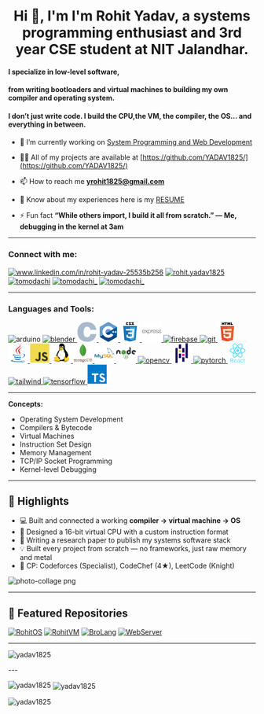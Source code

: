 <h1 align="center">Hi 👋, I'm I'm Rohit Yadav, a systems programming enthusiast and 3rd year CSE student at NIT Jalandhar.</h1> 


<h4 align="left">I specialize in low-level software,</h4>
<h4>from writing bootloaders and virtual machines to building my own compiler and operating system.</h4>
<h4>I don’t just write code. I build the CPU,the VM, the compiler, the OS… and everything in between.</h4>


- 🔭 I’m currently working on [System Programming and Web Development](https://github.com/YADAV1825/BroLang-Stack)

- 👨‍💻 All of my projects are available at [https://github.com/YADAV1825/](https://github.com/YADAV1825/)

- 📫 How to reach me **yrohit1825@gmail.com**

- 📄 Know about my experiences here is my [RESUME](https://www.linkedin.com/in/rohit-yadav-25535b256/overlay/1751778271701/single-media-viewer?type=DOCUMENT&profileId=ACoAAD8OZKEBcV3UCV8D5yXDDr-GLclDvKexlac&lipi=urn%3Ali%3Apage%3Ad_flagship3_profile_view_base%3BKykAPyKwRWGGeqHw0vTGIw%3D%3D)

- ⚡ Fun fact **“While others import, I build it all from scratch.” — Me, debugging in the kernel at 3am**

---

<h3 align="left">Connect with me:</h3>
<p align="left">
<a href="https://linkedin.com/in/www.linkedin.com/in/rohit-yadav-25535b256" target="blank"><img align="center" src="https://raw.githubusercontent.com/rahuldkjain/github-profile-readme-generator/master/src/images/icons/Social/linked-in-alt.svg" alt="www.linkedin.com/in/rohit-yadav-25535b256" height="30" width="40" /></a>
<a href="https://instagram.com/rohit.yadav1825" target="blank"><img align="center" src="https://raw.githubusercontent.com/rahuldkjain/github-profile-readme-generator/master/src/images/icons/Social/instagram.svg" alt="rohit.yadav1825" height="30" width="40" /></a>
<a href="https://www.codechef.com/users/tomodachi" target="blank"><img align="center" src="https://cdn.jsdelivr.net/npm/simple-icons@3.1.0/icons/codechef.svg" alt="tomodachi" height="30" width="40" /></a>
<a href="https://codeforces.com/profile/tomodachi_" target="blank"><img align="center" src="https://raw.githubusercontent.com/rahuldkjain/github-profile-readme-generator/master/src/images/icons/Social/codeforces.svg" alt="tomodachi_" height="30" width="40" /></a>
<a href="https://www.leetcode.com/tomodachi_" target="blank"><img align="center" src="https://raw.githubusercontent.com/rahuldkjain/github-profile-readme-generator/master/src/images/icons/Social/leet-code.svg" alt="tomodachi_" height="30" width="40" /></a>
</p>

---

<h3 align="left">Languages and Tools:</h3>
<p align="left"><img src="https://cdn.worldvectorlogo.com/logos/arduino-1.svg" alt="arduino" width="40" height="40"/> </a> <a href="https://www.blender.org/" target="_blank" rel="noreferrer"> <img src="https://download.blender.org/branding/community/blender_community_badge_white.svg" alt="blender" width="40" height="40"/> </a> <a href="https://www.cprogramming.com/" target="_blank" rel="noreferrer"> <img src="https://raw.githubusercontent.com/devicons/devicon/master/icons/c/c-original.svg" alt="c" width="40" height="40"/> </a> <a href="https://www.w3schools.com/cpp/" target="_blank" rel="noreferrer"> <img src="https://raw.githubusercontent.com/devicons/devicon/master/icons/cplusplus/cplusplus-original.svg" alt="cplusplus" width="40" height="40"/> </a> <a href="https://www.w3schools.com/css/" target="_blank" rel="noreferrer"> <img src="https://raw.githubusercontent.com/devicons/devicon/master/icons/css3/css3-original-wordmark.svg" alt="css3" width="40" height="40"/> </a> <a href="https://expressjs.com" target="_blank" rel="noreferrer"> <img src="https://raw.githubusercontent.com/devicons/devicon/master/icons/express/express-original-wordmark.svg" alt="express" width="40" height="40"/> </a> <a href="https://firebase.google.com/" target="_blank" rel="noreferrer"> <img src="https://www.vectorlogo.zone/logos/firebase/firebase-icon.svg" alt="firebase" width="40" height="40"/> </a> <a href="https://git-scm.com/" target="_blank" rel="noreferrer"> <img src="https://www.vectorlogo.zone/logos/git-scm/git-scm-icon.svg" alt="git" width="40" height="40"/> </a> <a href="https://www.w3.org/html/" target="_blank" rel="noreferrer"> <img src="https://raw.githubusercontent.com/devicons/devicon/master/icons/html5/html5-original-wordmark.svg" alt="html5" width="40" height="40"/> </a> <a href="https://www.java.com" target="_blank" rel="noreferrer"> <img src="https://raw.githubusercontent.com/devicons/devicon/master/icons/java/java-original.svg" alt="java" width="40" height="40"/> </a> <a href="https://developer.mozilla.org/en-US/docs/Web/JavaScript" target="_blank" rel="noreferrer"> <img src="https://raw.githubusercontent.com/devicons/devicon/master/icons/javascript/javascript-original.svg" alt="javascript" width="40" height="40"/> </a> <a href="https://www.linux.org/" target="_blank" rel="noreferrer"> <img src="https://raw.githubusercontent.com/devicons/devicon/master/icons/linux/linux-original.svg" alt="linux" width="40" height="40"/> </a> <a href="https://www.mongodb.com/" target="_blank" rel="noreferrer"> <img src="https://raw.githubusercontent.com/devicons/devicon/master/icons/mongodb/mongodb-original-wordmark.svg" alt="mongodb" width="40" height="40"/> </a> <a href="https://www.mysql.com/" target="_blank" rel="noreferrer"> <img src="https://raw.githubusercontent.com/devicons/devicon/master/icons/mysql/mysql-original-wordmark.svg" alt="mysql" width="40" height="40"/> </a> <a href="https://nodejs.org" target="_blank" rel="noreferrer"> <img src="https://raw.githubusercontent.com/devicons/devicon/master/icons/nodejs/nodejs-original-wordmark.svg" alt="nodejs" width="40" height="40"/> </a> <a href="https://opencv.org/" target="_blank" rel="noreferrer"> <img src="https://www.vectorlogo.zone/logos/opencv/opencv-icon.svg" alt="opencv" width="40" height="40"/> </a> <a href="https://pandas.pydata.org/" target="_blank" rel="noreferrer"> <img src="https://raw.githubusercontent.com/devicons/devicon/2ae2a900d2f041da66e950e4d48052658d850630/icons/pandas/pandas-original.svg" alt="pandas" width="40" height="40"/> </a> <a href="https://pytorch.org/" target="_blank" rel="noreferrer"> <img src="https://www.vectorlogo.zone/logos/pytorch/pytorch-icon.svg" alt="pytorch" width="40" height="40"/> </a> <a href="https://reactjs.org/" target="_blank" rel="noreferrer"> <img src="https://raw.githubusercontent.com/devicons/devicon/master/icons/react/react-original-wordmark.svg" alt="react" width="40" height="40"/> </a> <a href="https://tailwindcss.com/" target="_blank" rel="noreferrer"> <img src="https://www.vectorlogo.zone/logos/tailwindcss/tailwindcss-icon.svg" alt="tailwind" width="40" height="40"/> </a> <a href="https://www.tensorflow.org" target="_blank" rel="noreferrer"> <img src="https://www.vectorlogo.zone/logos/tensorflow/tensorflow-icon.svg" alt="tensorflow" width="40" height="40"/> </a> <a href="https://www.typescriptlang.org/" target="_blank" rel="noreferrer"> <img src="https://raw.githubusercontent.com/devicons/devicon/master/icons/typescript/typescript-original.svg" alt="typescript" width="40" height="40"/> </a>  </a> </p>

---

**Concepts:**  
- Operating System Development  
- Compilers & Bytecode  
- Virtual Machines  
- Instruction Set Design  
- Memory Management  
- TCP/IP Socket Programming  
- Kernel-level Debugging

---

## 📜 Highlights

- 💻 Built and connected a working **compiler → virtual machine → OS**  
- 🧵 Designed a 16-bit virtual CPU with a custom instruction format  
- 📄 Writing a research paper to publish my systems software stack  
- 💡 Built every project from scratch — no frameworks, just raw memory and metal  
- 🧪 CP: Codeforces (Specialist), CodeChef (4★), LeetCode (Knight)

![photo-collage png](https://github.com/user-attachments/assets/0e93c264-12bd-445c-9244-202416dec857)

---

## 📌 Featured Repositories


[![RohitOS](https://github-readme-stats.vercel.app/api/pin/?username=YADAV1825&repo=RohitOS-0.1)](https://github.com/YADAV1825/OS-RohitOS)
[![RohitVM](https://github-readme-stats.vercel.app/api/pin/?username=YADAV1825&repo=Virtual-CPU-and-VM-RohitVM)](https://github.com/YADAV1825/Virtual-CPU-and-VM-RohitVM)
[![BroLang](https://github-readme-stats.vercel.app/api/pin/?username=YADAV1825&repo=BroLang-Stack)](https://github.com/YADAV1825/BroLang-Stack)
[![WebServer](https://github-readme-stats.vercel.app/api/pin/?username=YADAV1825&repo=CPP-Http-web-server-Single-thread-for-Linux)](https://github.com/YADAV1825/CPP-Http-web-server-Single-thread-for-Linux)

---

<p align="left"> <img src="https://komarev.com/ghpvc/?username=yadav1825&label=Profile%20views&color=0e75b6&style=flat" alt="yadav1825" /> </p>
---


<p><img align="left" src="https://github-readme-stats.vercel.app/api/top-langs?username=yadav1825&show_icons=true&locale=en&layout=compact" alt="yadav1825" /></p>

<p>&nbsp;<img align="center" src="https://github-readme-stats.vercel.app/api?username=yadav1825&show_icons=true&locale=en" alt="yadav1825" /></p>

<p><img align="center" src="https://github-readme-streak-stats.herokuapp.com/?user=yadav1825&" alt="yadav1825" /></p>
